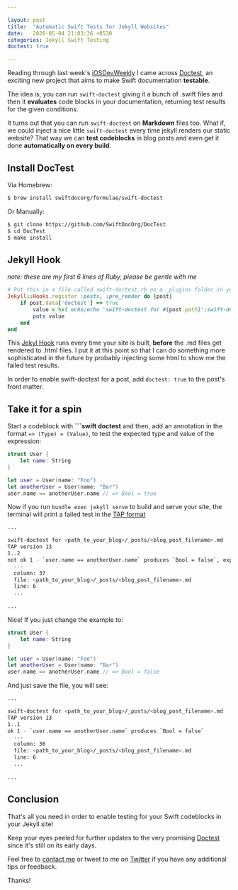 ```yaml
---

layout: post
title:  "Automatic Swift Tests for Jekyll Websites"
date:   2020-05-04 21:03:36 +0530
categories: Jekyll Swift Testing
doctest: true

---
```


Reading through last week's [iOSDevWeekly](https://iosdevweekly.com) I came across [Doctest](https://github.com/SwiftDocOrg/DocTest?utm_campaign=iOS%2BDev%2BWeekly&utm_medium=web&utm_source=iOS%2BDev%2BWeekly%2BIssue%2B454), an exciting new project that aims to make Swift documentation **testable**.

The idea is, you can run `swift-doctest` giving it a bunch of .swift files and then it **evaluates** code blocks in your documentation, returning test results for the given conditions.

It turns out that you can run `swift-doctest` on **Markdown** files too. What if, we could inject a nice little `swift-doctest` every time jekyll renders our static website? That way we can **test codeblocks** in blog posts and even get it done **automatically on every build**.

## Install DocTest

Via Homebrew:

```bash
$ brew install swiftdocorg/formulae/swift-doctest
```

Or Manually:

```bash
$ git clone https://github.com/SwiftDocOrg/DocTest
$ cd DocTest
$ make install
```

## Jekyll Hook

*note: these are my first 6 lines of Ruby, please be gentle with me*

```ruby
# Put this in a file called swift-doctest.rb on a _plugins folder in your blog root foolder
Jekyll::Hooks.register :posts, :pre_render do |post|
	if post.data['doctest'] == true
		value = %x( echo;echo 'swift-doctest for #{post.path}';swift-doctest #{post.path}; echo;)
		puts value
	end
end
```

This [Jekyl Hook](https://jekyllrb.com/docs/plugins/hooks/) runs every time your site is built, **before** the .md files get rendered to .html files. I put it at this point so that I can do something more sophisticated in the future by probably injecting some html to show me the failed test results.

In order to enable swift-doctest for a post, add `doctest: true` to the post's front matter.

## Take it for a spin

Start a codeblock with **\`\`\`swift doctest** and then, add an annotation in the format `=> (Type) = (Value)`, to test the expected type and value of the expression:

```swift
struct User {
	let name: String
}

let user = User(name: "Foo")
let anotherUser = User(name: "Bar")
user.name == anotherUser.name // => Bool = true
```

Now if you run `bundle exec jekyll serve` to build and serve your site, the terminal will print a failed test in the [TAP format](https://testanything.org)

```bash
...

swift-doctest for <path_to_your_blog>/_posts/<blog_post_filename>.md
TAP version 13
1..2
not ok 1 - `user.name == anotherUser.name` produces `Bool = false`, expected `Bool = true`
  ---
  column: 37
  file: <path_to_your_blog>/_posts/<blog_post_filename>.md
  line: 6
  ...
  
...
```

Nice! If you just change the example to:

```swift doctest
struct User {
	let name: String
}

let user = User(name: "Foo")
let anotherUser = User(name: "Bar")
user.name == anotherUser.name // => Bool = false
```

And just save the file, you will see:

```bash
...

swift-doctest for <path_to_your_blog>/_posts/<blog_post_filename>.md
TAP version 13
1..1
ok 1 - `user.name == anotherUser.name` produces `Bool = false`
  ---
  column: 36
  file: <path_to_your_blog>/_posts/<blog_post_filename>.md
  line: 6
  ...
  
...

```

## Conclusion

That's all you need in order to enable testing for your Swift codeblocks in your Jekyll site!

Keep your eyes peeled for further updates to the very promising [Doctest](https://github.com/SwiftDocOrg/DocTest?utm_campaign=iOS%2BDev%2BWeekly&utm_medium=web&utm_source=iOS%2BDev%2BWeekly%2BIssue%2B454) since it's still on its early days.

Feel free to [contact me](mailto:orjpap@gmail.com) or tweet to me on [Twitter](https://twitter.com/OrestisPapadop8) if you have any additional tips or feedback.

Thanks!

